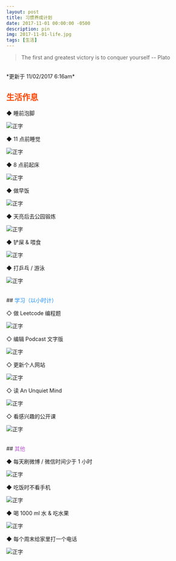 ```yaml
---
layout: post
title: 习惯养成计划
date: 2017-11-01 00:00:00 -0500
description: pin
img: 2017-11-01-life.jpg
tags: [生活]
---
```



> The first and greatest victory is to conquer yourself -- Plato


<br>
*更新于 11/02/2017 6:16am*


<br>

## <span style="color:Orangered">生活作息</span>

◆ 睡前泡脚

![正字]({{site.baseurl}}/assets/img/tally-marks/2s.png)


◆ 11 点前睡觉

![正字]({{site.baseurl}}/assets/img/tally-marks/2s.png) 


◆ 8 点前起床

![正字]({{site.baseurl}}/assets/img/tally-marks/2s.png)


◆ 做早饭

![正字]({{site.baseurl}}/assets/img/tally-marks/2s.png) 


◆ 天亮后去公园锻炼

![正字]({{site.baseurl}}/assets/img/tally-marks/1s.png) 


◆ 铲屎 & 喂食

![正字]({{site.baseurl}}/assets/img/tally-marks/1s.png)

◆ 打乒乓 / 游泳

![正字]({{site.baseurl}}/assets/img/tally-marks/1s.png)

<br>
## <span style="color:DodgerBlue">学习（以小时计）</span>

◇ 做 Leetcode 编程题

![正字]({{site.baseurl}}/assets/img/tally-marks/1s.png) 

◇ 编辑 Podcast 文字版

![正字]({{site.baseurl}}/assets/img/tally-marks/2s.png) 

◇ 更新个人网站

![正字]({{site.baseurl}}/assets/img/tally-marks/1s.png) 



◇ 读 An Unquiet Mind

![正字]({{site.baseurl}}/assets/img/tally-marks/1s.png) 


◇ 看感兴趣的公开课

![正字]({{site.baseurl}}/assets/img/tally-marks/0s.png) 


<br>
## <span style="color:MediumOrchid">其他</span>

◆ 每天刷微博 / 微信时间少于 1 小时


![正字]({{site.baseurl}}/assets/img/tally-marks/1s.png) 

◆ 吃饭时不看手机

![正字]({{site.baseurl}}/assets/img/tally-marks/1s.png) 

◆ 喝 1000 ml 水 & 吃水果

![正字]({{site.baseurl}}/assets/img/tally-marks/1s.png) 


◆ 每个周末给家里打一个电话

![正字]({{site.baseurl}}/assets/img/tally-marks/0s.png) 